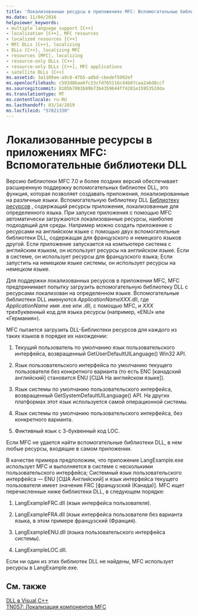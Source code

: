```yaml
---
title: 'Локализованные ресурсы в приложениях MFC: Вспомогательные библиотеки DLL'
ms.date: 11/04/2016
helpviewer_keywords:
- multiple language support [C++]
- localization [C++], MFC resources
- localized resources [C++]
- MFC DLLs [C++], localizing
- DLLs [C++], localizing MFC
- resources [MFC], localizing
- resource-only DLLs [C++]
- resource-only DLLs [C++], MFC applications
- satellite DLLs [C++]
ms.assetid: 3a1100ae-a9c8-47b5-adbd-cbedef5992ef
ms.openlocfilehash: c593d0bae6fc23cfd765116c44b07caa2a6d8ccf
ms.sourcegitcommit: 8105b7003b89b73b4359644ff4281e1595352dda
ms.translationtype: MT
ms.contentlocale: ru-RU
ms.lasthandoff: 03/14/2019
ms.locfileid: "57821330"
---
```

# <a name="localized-resources-in-mfc-applications-satellite-dlls"></a>Локализованные ресурсы в приложениях MFC: Вспомогательные библиотеки DLL

Версию библиотеки MFC 7.0 и более поздних версий обеспечивает расширенную поддержку вспомогательных библиотек DLL, это функция, которая позволяет создавать приложения, локализированные на различные языки. Вспомогательную библиотеку DLL [Библиотеку ресурсов](creating-a-resource-only-dll.md) , содержащий ресурсы приложения, локализованные для определенного языка. При запуске приложения с помощью MFC автоматически загружаются локализованные ресурсы, наиболее подходящий для среды. Например можно создать приложение с ресурсами на английском языке с помощью двух вспомогательные библиотеки DLL, содержащая для французского и немецкого языков другой. Если приложение запускается на компьютере система с английским языком, он использует ресурсы на английском языке. Если в системе, он использует ресурсы для французского языка; Если запустить на немецком языке системы, он использует ресурсы на немецком языке.

Для поддержки локализованных ресурсов в приложении MFC, MFC предпринимает попытку загрузить вспомогательную библиотеку DLL с ресурсами локализован на определенном языке. Вспомогательные библиотеки DLL именуются *ApplicationNameXXX*.dll, где *ApplicationName* имя .exe или .dll, с помощью MFC, и *XXX* трехбуквенный код для языка ресурсы (например, «ENU» или «Германия»).

MFC пытается загрузить DLL-Библиотеки ресурсов для каждого из таких языков в порядке их нахождении:

1. Текущий пользователь по умолчанию язык пользовательского интерфейса, возвращенный GetUserDefaultUILanguage() Win32 API.

1. Язык пользовательского интерфейса по умолчанию текущего пользователя без конкретного варианта (то есть ENC [канадский английский] становится ENU [США На английском языке]).

1. Язык системы по умолчанию пользовательского интерфейса, возвращенный GetSystemDefaultUILanguage() API. На других платформах этот язык используется самой операционной системы.

1. Язык системы по умолчанию пользовательского интерфейса, без конкретного варианта.

1. Фиктивный язык с 3-буквенный код LOC.

Если MFC не удается найти вспомогательные библиотеки DLL, в нем любые ресурсы, входящие в самом приложении.

В качестве примера предположим, что приложение LangExample.exe использует MFC и выполняется в системе с несколькими пользовательского интерфейса; Системный язык пользовательского интерфейса ― ENU [США Английский] и язык интерфейса текущего пользователя имеет значение FRC [французский (Канада)]. MFC ищет перечисленные ниже библиотеки DLL, в следующем порядке:

1. LangExampleFRC.dll (язык интерфейса пользователя).

1. LangExampleFRA.dll (язык интерфейса пользователя без варианта языка, в этом примере французский (Франция).

1. LangExampleENU.dll (языка пользовательского интерфейса системы).

1. LangExampleLOC.dll.

Если ни один из этих библиотек DLL не найдены, MFC использует ресурсы в LangExample.exe.

## <a name="see-also"></a>См. также

[DLL в Visual C++](dlls-in-visual-cpp.md)<br/>
[TN057: Локализация компонентов MFC](../mfc/tn057-localization-of-mfc-components.md)
